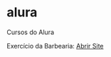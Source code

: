 # alura
 Cursos do Alura

Exercício da Barbearia: <a href= "https://frykel.github.io/alura/grade-formacao-front-end/curso-html-e-css-parte2/index.html">Abrir Site</a>